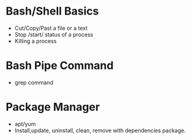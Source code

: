 # Bash/Shell Basics
- Cut/Copy/Past a file or a text
- Stop /start/ status of a process
- Killing a process

# Bash Pipe Command
- grep command

# Package Manager
- apt/yum
- Install,update, uninstall, clean, remove with dependencies package. 
